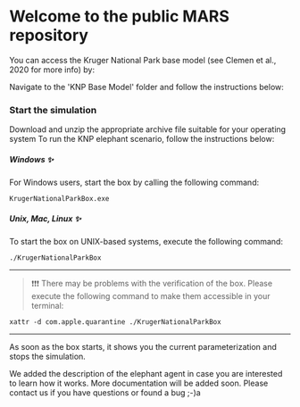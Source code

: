 # Welcome to the public MARS repository

You can access the Kruger National Park base model (see Clemen et al., 2020 for more info) by:

Navigate to the 'KNP Base Model' folder and follow the instructions below:

### Start the simulation

Download and unzip the appropriate archive file suitable for your operating system
To run the KNP elephant scenario, follow the instructions below: 

##### Windows &#10024;
For Windows users, start the box by calling the following command:
```shell script
KrugerNationalParkBox.exe
```
    
##### Unix, Mac, Linux &#10024;

To start the box on UNIX-based systems, execute the following command:

```shell script
./KrugerNationalParkBox
```

 ---
> &#10071;&#10071;&#10071; There may be problems with the verification of the box. Please execute the following command to make them accessible in your terminal:
 ```shell script
xattr -d com.apple.quarantine ./KrugerNationalParkBox
```
---
As soon as the box starts, it shows you the current parameterization and stops the simulation. 

We added the description of the elephant agent in case you are interested to learn how it works.
More documentation will be added soon. Please contact us if you have questions or found a bug ;-)a
